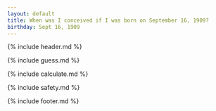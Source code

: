 ```yaml
---
layout: default
title: When was I conceived if I was born on September 16, 1909?
birthday: Sept 16, 1909
---
```


{% include header.md %}

{% include guess.md %}

{% include calculate.md %}

{% include safety.md %}

{% include footer.md %}



